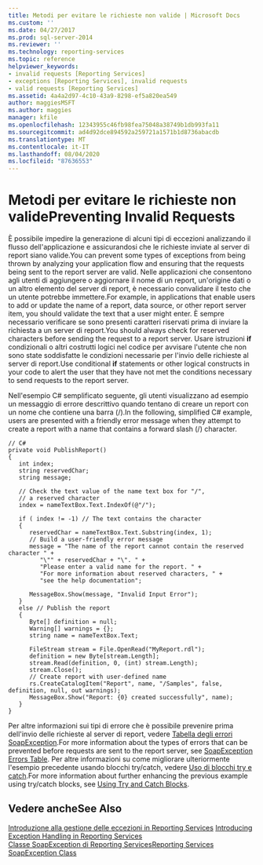 ```yaml
---
title: Metodi per evitare le richieste non valide | Microsoft Docs
ms.custom: ''
ms.date: 04/27/2017
ms.prod: sql-server-2014
ms.reviewer: ''
ms.technology: reporting-services
ms.topic: reference
helpviewer_keywords:
- invalid requests [Reporting Services]
- exceptions [Reporting Services], invalid requests
- valid requests [Reporting Services]
ms.assetid: 4a4a2d97-4c10-43a9-8298-ef5a820ea549
author: maggiesMSFT
ms.author: maggies
manager: kfile
ms.openlocfilehash: 12343955c46fb98fea75048a38749b1db993fa11
ms.sourcegitcommit: ad4d92dce894592a259721a1571b1d8736abacdb
ms.translationtype: MT
ms.contentlocale: it-IT
ms.lasthandoff: 08/04/2020
ms.locfileid: "87636553"
---
```

# <a name="preventing-invalid-requests"></a><span data-ttu-id="228ae-102">Metodi per evitare le richieste non valide</span><span class="sxs-lookup"><span data-stu-id="228ae-102">Preventing Invalid Requests</span></span>
  <span data-ttu-id="228ae-103">È possibile impedire la generazione di alcuni tipi di eccezioni analizzando il flusso dell'applicazione e assicurandosi che le richieste inviate al server di report siano valide.</span><span class="sxs-lookup"><span data-stu-id="228ae-103">You can prevent some types of exceptions from being thrown by analyzing your application flow and ensuring that the requests being sent to the report server are valid.</span></span> <span data-ttu-id="228ae-104">Nelle applicazioni che consentono agli utenti di aggiungere o aggiornare il nome di un report, un'origine dati o un altro elemento del server di report, è necessario convalidare il testo che un utente potrebbe immettere.</span><span class="sxs-lookup"><span data-stu-id="228ae-104">For example, in applications that enable users to add or update the name of a report, data source, or other report server item, you should validate the text that a user might enter.</span></span> <span data-ttu-id="228ae-105">È sempre necessario verificare se sono presenti caratteri riservati prima di inviare la richiesta a un server di report.</span><span class="sxs-lookup"><span data-stu-id="228ae-105">You should always check for reserved characters before sending the request to a report server.</span></span> <span data-ttu-id="228ae-106">Usare istruzioni **if** condizionali o altri costrutti logici nel codice per avvisare l'utente che non sono state soddisfatte le condizioni necessarie per l'invio delle richieste al server di report.</span><span class="sxs-lookup"><span data-stu-id="228ae-106">Use conditional **if** statements or other logical constructs in your code to alert the user that they have not met the conditions necessary to send requests to the report server.</span></span>  
  
 <span data-ttu-id="228ae-107">Nell'esempio C# semplificato seguente, gli utenti visualizzano ad esempio un messaggio di errore descrittivo quando tentano di creare un report con un nome che contiene una barra (/).</span><span class="sxs-lookup"><span data-stu-id="228ae-107">In the following, simplified C# example, users are presented with a friendly error message when they attempt to create a report with a name that contains a forward slash (/) character.</span></span>  
  
```  
// C#  
private void PublishReport()  
{  
   int index;  
   string reservedChar;  
   string message;  
  
   // Check the text value of the name text box for "/",  
   // a reserved character  
   index = nameTextBox.Text.IndexOf(@"/");  
  
   if ( index != -1) // The text contains the character  
   {  
      reservedChar = nameTextBox.Text.Substring(index, 1);  
      // Build a user-friendly error message  
      message = "The name of the report cannot contain the reserved character " +  
         "\"" + reservedChar + "\". " +  
         "Please enter a valid name for the report. " +  
         "For more information about reserved characters, " +  
         "see the help documentation";  
  
      MessageBox.Show(message, "Invalid Input Error");  
   }  
   else // Publish the report  
   {  
      Byte[] definition = null;  
      Warning[] warnings = {};  
      string name = nameTextBox.Text;  
  
      FileStream stream = File.OpenRead("MyReport.rdl");  
      definition = new Byte[stream.Length];  
      stream.Read(definition, 0, (int) stream.Length);  
      stream.Close();  
      // Create report with user-defined name  
      rs.CreateCatalogItem("Report", name, "/Samples", false, definition, null, out warnings);  
      MessageBox.Show("Report: {0} created successfully", name);  
   }  
}  
```  
  
 <span data-ttu-id="228ae-108">Per altre informazioni sui tipi di errore che è possibile prevenire prima dell'invio delle richieste al server di report, vedere [Tabella degli errori SoapException](../soapexception-class/soapexception-errors-table.md).</span><span class="sxs-lookup"><span data-stu-id="228ae-108">For more information about the types of errors that can be prevented before requests are sent to the report server, see [SoapException Errors Table](../soapexception-class/soapexception-errors-table.md).</span></span> <span data-ttu-id="228ae-109">Per altre informazioni su come migliorare ulteriormente l'esempio precedente usando blocchi try/catch, vedere [Uso di blocchi try e catch](using-try-and-catch-blocks.md).</span><span class="sxs-lookup"><span data-stu-id="228ae-109">For more information about further enhancing the previous example using try/catch blocks, see [Using Try and Catch Blocks](using-try-and-catch-blocks.md).</span></span>  
  
## <a name="see-also"></a><span data-ttu-id="228ae-110">Vedere anche</span><span class="sxs-lookup"><span data-stu-id="228ae-110">See Also</span></span>  
 <span data-ttu-id="228ae-111">[Introduzione alla gestione delle eccezioni in Reporting Services](../introducing-exception-handling-in-reporting-services.md) </span><span class="sxs-lookup"><span data-stu-id="228ae-111">[Introducing Exception Handling in Reporting Services](../introducing-exception-handling-in-reporting-services.md) </span></span>  
 [<span data-ttu-id="228ae-112">Classe SoapException di Reporting Services</span><span class="sxs-lookup"><span data-stu-id="228ae-112">Reporting Services SoapException Class</span></span>](../soapexception-class/reporting-services-soapexception-class.md)  
  
  
